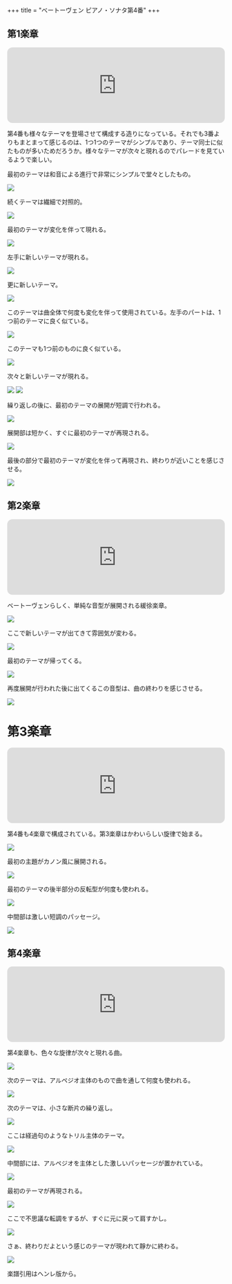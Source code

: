 +++
title = "べートーヴェン ピアノ・ソナタ第4番"
+++

## 第1楽章

<iframe height="175" width="100%" title="Media player" src="https://embed.music.apple.com/us/album/piano-sonata-no-4-in-e-flat-major-op-7-i-allegro-molto-e-con-brio/1264936969?i=1264936980&amp;itscg=30200&amp;itsct=music_box_player&amp;ls=1&amp;app=music&amp;mttnsubad=1264936980&amp;theme=auto" id="embedPlayer" style="border:0;border-radius:12px;width:100%;height:175px;max-width:660px" sandbox="allow-forms allow-popups allow-same-origin allow-scripts allow-top-navigation-by-user-activation" allow="autoplay *; encrypted-media *; clipboard-write"></iframe>

第4番も様々なテーマを登場させて構成する造りになっている。それでも3番よりもまとまって感じるのは、1つ1つのテーマがシンプルであり、テーマ同士に似たものが多いためだろうか。様々なテーマが次々と現れるのでパレードを見ているようで楽しい。

最初のテーマは和音による進行で非常にシンプルで堂々としたもの。

<img src="478.jpg">

続くテーマは繊細で対照的。

<img src="474.jpg">

最初のテーマが変化を伴って現れる。

<img src="476.jpg">

左手に新しいテーマが現れる。

<img src="475.jpg">

更に新しいテーマ。

<img src="477.jpg">

このテーマは曲全体で何度も変化を伴って使用されている。左手のパートは、1つ前のテーマに良く似ている。

<img src="479.jpg">

このテーマも1つ前のものに良く似ている。

<img src="485.jpg">

次々と新しいテーマが現れる。

<img src="482.jpg">

<img src="480.jpg">

繰り返しの後に、最初のテーマの展開が短調で行われる。

<img src="483.jpg">

展開部は短かく、すぐに最初のテーマが再現される。

<img src="481.jpg">

最後の部分で最初のテーマが変化を伴って再現され、終わりが近いことを感じさせる。

<img src="484.jpg">

## 第2楽章

<iframe height="175" width="100%" title="Media player" src="https://embed.music.apple.com/us/album/piano-sonata-no-4-in-e-flat-major-op-7-ii-largo-con/1264936969?i=1264936981&amp;itscg=30200&amp;itsct=music_box_player&amp;ls=1&amp;app=music&amp;mttnsubad=1264936981&amp;theme=auto" id="embedPlayer" style="border:0;border-radius:12px;width:100%;height:175px;max-width:660px" sandbox="allow-forms allow-popups allow-same-origin allow-scripts allow-top-navigation-by-user-activation" allow="autoplay *; encrypted-media *; clipboard-write"></iframe>

ベートーヴェンらしく、単純な音型が展開される緩徐楽章。

<img src="489.jpg">

ここで新しいテーマが出てきて雰囲気が変わる。

<img src="488.jpg">

最初のテーマが帰ってくる。

<img src="486.jpg">

再度展開が行われた後に出てくるこの音型は、曲の終わりを感じさせる。

<img src="487.jpg">

# 第3楽章

<iframe height="175" width="100%" title="Media player" src="https://embed.music.apple.com/us/album/piano-sonata-no-4-in-e-flat-major-op-7-iii-allegro/1264936969?i=1264936982&amp;itscg=30200&amp;itsct=music_box_player&amp;ls=1&amp;app=music&amp;mttnsubad=1264936982&amp;theme=auto" id="embedPlayer" style="border:0;border-radius:12px;width:100%;height:175px;max-width:660px" sandbox="allow-forms allow-popups allow-same-origin allow-scripts allow-top-navigation-by-user-activation" allow="autoplay *; encrypted-media *; clipboard-write"></iframe>

第4番も4楽章で構成されている。第3楽章はかわいらしい旋律で始まる。

<img src="492.jpg">

最初の主題がカノン風に展開される。

<img src="490.jpg">

最初のテーマの後半部分の反転型が何度も使われる。

<img src="493.jpg">

中間部は激しい短調のパッセージ。

<img src="491.jpg">

## 第4楽章

<iframe height="175" width="100%" title="Media player" src="https://embed.music.apple.com/us/album/piano-sonata-no-4-in-e-flat-major-op-7-iv-rondo-poco/1264936969?i=1264936983&amp;itscg=30200&amp;itsct=music_box_player&amp;ls=1&amp;app=music&amp;mttnsubad=1264936983&amp;theme=auto" id="embedPlayer" style="border:0;border-radius:12px;width:100%;height:175px;max-width:660px" sandbox="allow-forms allow-popups allow-same-origin allow-scripts allow-top-navigation-by-user-activation" allow="autoplay *; encrypted-media *; clipboard-write"></iframe>

第4楽章も、色々な旋律が次々と現れる曲。

<img src="498.jpg">

次のテーマは、アルペジオ主体のもので曲を通して何度も使われる。

<img src="496.jpg">

次のテーマは、小さな断片の繰り返し。

<img src="497.jpg">

ここは経過句のようなトリル主体のテーマ。

<img src="499.jpg">

中間部には、アルペジオを主体とした激しいパッセージが置かれている。

<img src="494.jpg">

最初のテーマが再現される。

<img src="495.jpg">

ここで不思議な転調をするが、すぐに元に戻って肩すかし。

<img src="501.jpg">

さぁ、終わりだよという感じのテーマが現われて靜かに終わる。

<img src="500.jpg">

楽譜引用はヘンレ版から。
